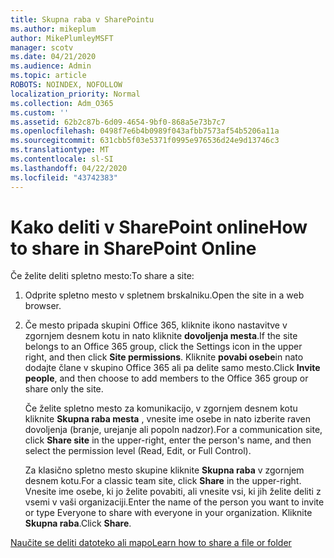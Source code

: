 ```yaml
---
title: Skupna raba v SharePointu
ms.author: mikeplum
author: MikePlumleyMSFT
manager: scotv
ms.date: 04/21/2020
ms.audience: Admin
ms.topic: article
ROBOTS: NOINDEX, NOFOLLOW
localization_priority: Normal
ms.collection: Adm_O365
ms.custom: ''
ms.assetid: 62b2c87b-6d09-4654-9bf0-868a5e73b7c7
ms.openlocfilehash: 0498f7e6b4b0989f043afbb7573af54b5206a11a
ms.sourcegitcommit: 631cbb5f03e5371f0995e976536d24e9d13746c3
ms.translationtype: MT
ms.contentlocale: sl-SI
ms.lasthandoff: 04/22/2020
ms.locfileid: "43742383"
---
```

# <a name="how-to-share-in-sharepoint-online"></a><span data-ttu-id="939b4-102">Kako deliti v SharePoint online</span><span class="sxs-lookup"><span data-stu-id="939b4-102">How to share in SharePoint Online</span></span>

<span data-ttu-id="939b4-103">Če želite deliti spletno mesto:</span><span class="sxs-lookup"><span data-stu-id="939b4-103">To share a site:</span></span>
  
1. <span data-ttu-id="939b4-104">Odprite spletno mesto v spletnem brskalniku.</span><span class="sxs-lookup"><span data-stu-id="939b4-104">Open the site in a web browser.</span></span>
    
2. <span data-ttu-id="939b4-105">Če mesto pripada skupini Office 365, kliknite ikono nastavitve v zgornjem desnem kotu in nato kliknite **dovoljenja mesta**.</span><span class="sxs-lookup"><span data-stu-id="939b4-105">If the site belongs to an Office 365 group, click the Settings icon in the upper right, and then click **Site permissions**.</span></span> <span data-ttu-id="939b4-106">Kliknite **povabi osebe**in nato dodajte člane v skupino Office 365 ali pa delite samo mesto.</span><span class="sxs-lookup"><span data-stu-id="939b4-106">Click **Invite people**, and then choose to add members to the Office 365 group or share only the site.</span></span> 
    
    <span data-ttu-id="939b4-107">Če želite spletno mesto za komunikacijo, v zgornjem desnem kotu kliknite **Skupna raba mesta** , vnesite ime osebe in nato izberite raven dovoljenja (branje, urejanje ali popoln nadzor).</span><span class="sxs-lookup"><span data-stu-id="939b4-107">For a communication site, click **Share site** in the upper-right, enter the person's name, and then select the permission level (Read, Edit, or Full Control).</span></span> 
    
    <span data-ttu-id="939b4-108">Za klasično spletno mesto skupine kliknite **Skupna raba** v zgornjem desnem kotu.</span><span class="sxs-lookup"><span data-stu-id="939b4-108">For a classic team site, click **Share** in the upper-right.</span></span> <span data-ttu-id="939b4-109">Vnesite ime osebe, ki jo želite povabiti, ali vnesite vsi, ki jih želite deliti z vsemi v vaši organizaciji.</span><span class="sxs-lookup"><span data-stu-id="939b4-109">Enter the name of the person you want to invite or type Everyone to share with everyone in your organization.</span></span> <span data-ttu-id="939b4-110">Kliknite **Skupna raba**.</span><span class="sxs-lookup"><span data-stu-id="939b4-110">Click **Share**.</span></span>
    
[<span data-ttu-id="939b4-111">Naučite se deliti datoteko ali mapo</span><span class="sxs-lookup"><span data-stu-id="939b4-111">Learn how to share a file or folder</span></span>](https://go.microsoft.com/fwlink/?linkid=511430)
  

